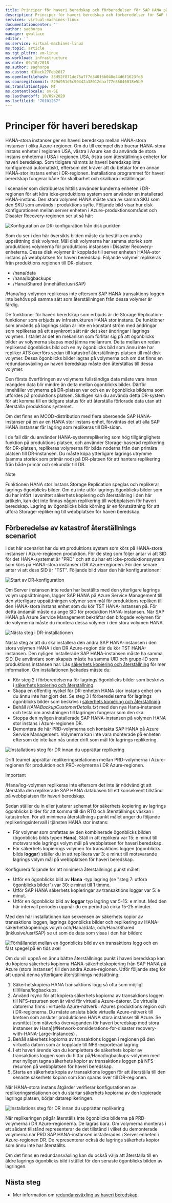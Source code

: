 ```yaml
---
title: Principer för haveri beredskap och förberedelser för SAP HANA på Azure (stora instanser) | Microsoft Docs
description: Principer för haveri beredskap och förberedelser för SAP HANA på Azure (stora instanser)
services: virtual-machines-linux
documentationcenter: ''
author: saghorpa
manager: gwallace
editor: ''
ms.service: virtual-machines-linux
ms.topic: article
ms.tgt_pltfrm: vm-linux
ms.workload: infrastructure
ms.date: 09/10/2018
ms.author: saghorpa
ms.custom: H1Hack27Feb2017
ms.openlocfilehash: 33d52f871de75a7f7d34016b040e44d6f1623fd8
ms.sourcegitcommit: 829d951d5c90442a38012daaf77e86046018e5b9
ms.translationtype: MT
ms.contentlocale: sv-SE
ms.lasthandoff: 10/09/2020
ms.locfileid: "70101267"
---
```

# <a name="disaster-recovery-principles"></a>Principer för haveri beredskap

HANA-stora instanser ger en haveri beredskap mellan HANA-stora instanser i olika Azure-regioner. Om du till exempel distribuerar HANA-stora instans enheter i regionen USA, västra i Azure kan du använda de stora instans enheterna i USA i regionen USA, östra som återställnings enheter för haveri beredskap. Som tidigare nämnts är haveri beredskap inte konfigurerad automatiskt, eftersom det kräver att du betalar för en annan HANA-stor instans enhet i DR-regionen. Installations programmet för haveri beredskap fungerar både för skalbarhet och skalbara inställningar. 

I scenarier som distribueras hittills använder kunderna enheten i DR-regionen för att köra icke-produktions system som använder en installerad HANA-instans. Den stora volymen HANA måste vara av samma SKU som den SKU som används i produktions syfte. Följande bild visar hur disk konfigurationen mellan server enheten i Azure-produktionsområdet och Disaster Recovery-regionen ser ut så här:

![Konfiguration av DR-konfiguration från disk punkten](./media/hana-overview-high-availability-disaster-recovery/disaster_recovery_setup.PNG)

Som du ser i den här översikts bilden måste du beställa en andra uppsättning disk volymer. Mål disk volymerna har samma storlek som produktions volymerna för produktions instansen i Disaster Recovery-enheterna. Dessa disk volymer är kopplade till server enheten HANA-stor instans på webbplatsen för haveri beredskap. Följande volymer replikeras från produktions regionen till DR-platsen:

- /hana/data
- /hana/logbackups 
- /Hana/Shared (innehåller/usr/SAP)

/Hana/log-volymen replikeras inte eftersom SAP HANA transaktions loggen inte behövs på samma sätt som återställningen från dessa volymer är färdig. 

De funktioner för haveri beredskap som erbjuds är de Storage Replication-funktioner som erbjuds av infrastrukturen HANA stor instans. De funktioner som används på lagrings sidan är inte en konstant ström med ändringar som replikeras på ett asynkront sätt när det sker ändringar i lagrings volymen. I stället är det en mekanism som förlitar sig på att ögonblicks bilder av volymerna skapas med jämna mellanrum. Delta mellan en redan replikerad ögonblicks bild och en ny ögonblicks bild som ännu inte har repliker ATS överförs sedan till katastrof återställnings platsen till mål disk volymer.  Dessa ögonblicks bilder lagras på volymerna och om det finns en redundansväxling av haveri beredskap måste den återställas till dessa volymer.  

Den första överföringen av volymens fullständiga data måste vara innan mängden data blir mindre än delta mellan ögonblicks bilder. Därför innehåller volymerna på DR-platsen var och en av ögonblicks bilderna som utfördes på produktions platsen. Slutligen kan du använda detta DR-system för att komma till en tidigare status för att återställa förlorade data utan att återställa produktions systemet.

Om det finns en MCOD-distribution med flera oberoende SAP HANA-instanser på en av en HANA stor instans enhet, förväntas det att alla SAP HANA instanser får lagring som replikeras till DR-sidan.

I de fall där du använder HANA-systemreplikering som hög tillgänglighets funktion på produktions platsen, och använder Storage-baserad replikering för DR-platsen, replikeras volymerna för båda noderna från den primära platsen till DR-instansen. Du måste köpa ytterligare lagrings utrymme (samma storlek som primär nod) på DR-platsen för att hantera replikering från både primär och sekundär till DR. 



>[!NOTE]
>Funktionen HANA stor instans Storage Replication speglas och replikerar lagrings ögonblicks bilder. Om du inte utför lagrings ögonblicks bilder som du har infört i avsnittet säkerhets kopiering och återställning i den här artikeln, kan det inte finnas någon replikering till webbplatsen för haveri beredskap. Lagring av ögonblicks bilds körning är en förutsättning för att utföra Storage-replikering till webbplatsen för haveri beredskap.



## <a name="preparation-of-the-disaster-recovery-scenario"></a>Förberedelse av katastrof återställnings scenariot
I det här scenariot har du ett produktions system som körs på HANA-stora instanser i Azure-regionen produktion. För de steg som följer antar vi att SID för det HANA-systemet är "PRD" och att du har ett icke-produktionssystem som körs på HANA-stora instanser i DR Azure-regionen. För den senare antar vi att dess SID är "TST". Följande bild visar den här konfigurationen:

![Start av DR-konfiguration](./media/hana-overview-high-availability-disaster-recovery/disaster_recovery_start1.PNG)

Om Server instansen inte redan har beställts med den ytterligare lagrings volym uppsättningen, lägger SAP HANA på Azure Service Management till den ytterligare uppsättningen volymer som mål för produktions repliken till den HANA-stora instans enhet som du kör TST HANA-instansen på. För detta ändamål måste du ange SID för produktion HANA-instansen. När SAP HANA på Azure Service Management bekräftar den bifogade volymen för de volymerna måste du montera dessa volymer i den stora volymen HANA.

![Nästa steg i DR-installationen](./media/hana-overview-high-availability-disaster-recovery/disaster_recovery_start2.PNG)

Nästa steg är att du ska installera den andra SAP HANA-instansen i den stora volymen HANA i den DR Azure-region där du kör TST HANA-instansen. Den nyligen installerade SAP HANA-instansen måste ha samma SID. De användare som skapats måste ha samma UID och grupp-ID som produktions instansen har. Läs [säkerhets kopiering och återställning](hana-backup-restore.md) för mer information. Om installationen lyckades måste du:

- Kör steg 2 i förberedelserna för lagrings ögonblicks bilder som beskrivs i [säkerhets kopiering och återställning](hana-backup-restore.md).
- Skapa en offentlig nyckel för DR-enheten HANA stor instans enhet om du ännu inte har gjort det. Se steg 3 i förberedelserna för lagrings ögonblicks bilder som beskrivs i [säkerhets kopiering och återställning](hana-backup-restore.md).
- Behåll *HANABackupCustomerDetails.txt* med den nya Hana-instansen och testa om anslutningen till lagringen fungerar som den ska.  
- Stoppa den nyligen installerade SAP HANA-instansen på volymen HANA stor instans i Azure-regionen DR.
- Demontera de här PRD-volymerna och kontakta SAP HANA på Azure Service Management. Volymerna kan inte vara monterade på enheten eftersom de inte kan nås under drift som mål för lagrings replikering.  

![Installations steg för DR innan du upprättar replikering](./media/hana-overview-high-availability-disaster-recovery/disaster_recovery_start3.PNG)

Drift teamet upprättar replikeringsrelationen mellan PRD-volymerna i Azure-regionen för produktion och PRD-volymerna i DR Azure-regionen.

>[!IMPORTANT]
>/Hana/log-volymen replikeras inte eftersom det inte är nödvändigt att återställa den replikerade SAP HANA databasen till ett konsekvent tillstånd på webbplatsen för haveri beredskap.

Sedan ställer du in eller justerar schemat för säkerhets kopiering av lagrings ögonblicks bilder för att komma till din RTO och återställnings väskan i katastrofen. För att minimera återställnings punkt målet anger du följande replikeringsintervall i tjänsten HANA stor instans:
- För volymer som omfattas av den kombinerade ögonblicks bilden (ögonblicks bilds typen **Hana**), Ställ in att replikera var 15: e minut till motsvarande lagrings volym mål på webbplatsen för haveri beredskap.
- För säkerhets kopierings volymen för transaktions loggen (ögonblicks bilds **loggar**) ställer du in att replikera var 3: e minut till motsvarande lagrings volym mål på webbplatsen för haveri beredskap.

Konfigurera följande för att minimera återställnings punkt målet:
- Utför en ögonblicks bild av **Hana** -typ lagring (se "steg 7: utföra ögonblicks bilder") var 30: e minut till 1 timme.
- Utför SAP HANA säkerhets kopieringar av transaktions loggar var 5: e minut.
- Utför en ögonblicks bild av **loggar** typ lagring var 5-15: e minut. Med den här intervall perioden uppnår du en period på cirka 15-25 minuter.

Med den här installationen kan sekvensen av säkerhets kopior av transaktions loggen, lagrings ögonblicks bilder och replikering av HANA-säkerhetskopierings volym och/Hana/data, och/Hana/Shared (inklusive/usr/SAP) se ut som de data som visas i den här bilden:

 ![Förhållandet mellan en ögonblicks bild av en transaktions logg och en fäst spegel på en tids axel](./media/hana-overview-high-availability-disaster-recovery/snapmirror.PNG)

Om du vill uppnå en ännu bättre återställnings punkt i haveri beredskap kan du kopiera säkerhets kopiorna HANA-säkerhetskopiering från SAP HANA på Azure (stora instanser) till den andra Azure-regionen. Utför följande steg för att uppnå denna ytterligare återställnings nedsättning:

1. Säkerhetskopiera HANA transaktions logg så ofta som möjligt till/Hana/logbackups.
1. Använd rsync för att kopiera säkerhets kopiorna av transaktions loggen till NFS-resursen som är värd för virtuella Azure-datorer. De virtuella datorerna finns i virtuella Azure-nätverk i Azures produktions region och i DR-regionerna. Du måste ansluta både virtuella Azure-nätverk till kretsen som ansluter produktionen HANA stora instanser till Azure. Se avsnittet [om nätverks överväganden för haveri beredskap med stora instanser av Hana](#Network-considerations-for-disaster recovery-with-HANA-Large-Instances) . 
1. Behåll säkerhets kopiorna av transaktions loggen i regionen på den virtuella datorn som är kopplade till NFS-exporterad lagring.
1. I ett haveri ärende kan du komplettera de säkerhets kopior av transaktions loggen som du hittar på/Hana/logbackups-volymen med mer nyligen tagna säkerhets kopior av transaktions loggen på NFS-resursen på webbplatsen för haveri beredskap. 
1. Starta en säkerhets kopia av transaktions loggen för att återställa till den senaste säkerhets kopian som kan sparas över till DR-regionen.

När HANA-stora instans åtgärder verifierar konfigurationen av replikeringsrelationen och du startar säkerhets kopiorna av den kopierade lagrings platsen, börjar datareplikeringen.

![Installations steg för DR innan du upprättar replikering](./media/hana-overview-high-availability-disaster-recovery/disaster_recovery_start4.PNG)

När replikeringen pågår återställs inte ögonblicks bilderna på PRD-volymerna i DR Azure-regionerna. De lagras bara. Om volymerna monteras i ett sådant tillstånd representerar de det tillstånd i vilket du demonterade volymerna när PRD SAP HANA-instansen installerades i Server enheten i Azure-regionen DR. De representerar också de lagrings säkerhets kopior som ännu inte har återställts.

Om det finns en redundansväxling kan du också välja att återställa till en äldre lagrings ögonblicks bild i stället för den senaste ögonblicks bilden av lagringen.

## <a name="next-steps"></a>Nästa steg

- Mer information om [redundansväxling av haveri beredskap](hana-failover-procedure.md).
